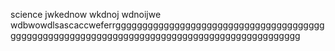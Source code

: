 science  jwkednow
wkdnoj  wdnoijwe
wdbwowdlsascaccweferrggggggggggggggggggggggggggggggggggggggggggggggggggggggggggggggggggggggggggggggggggggggggggggg